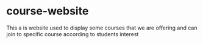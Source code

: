 # course-website
This a is website used to display some courses that we are offering and can join to specific course according to students interest
